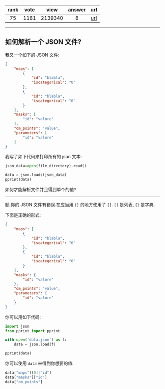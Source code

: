 
| rank | vote | view | answer | url |
|:-:|:-:|:-:|:-:|:-:|
|75|1181|2139340|8| [url](http://stackoverflow.com/questions/2835559/parsing-values-from-a-json-file) |
***

## 如何解析一个 JSON 文件?

我又一个如下的 JSON 文件:

```json
{
    "maps": [
        {
            "id": "blabla",
            "iscategorical": "0"
        },
        {
            "id": "blabla",
            "iscategorical": "0"
        }
    ],
    "masks": [
        "id": "valore"
    ],
    "om_points": "value",
    "parameters": [
        "id": "valore"
    ]
}
```

我写了如下代码来打印所有的 json 文本:

```python
json_data=open(file_directory).read()

data = json.loads(json_data)
pprint(data)
```

如何才能解析文件并且得到单个的值?

***

额,你的 JSON 文件有错误.在应当用 `{}` 的地方使用了 `[]`. `[]` 是列表, `{}` 是字典.

下面是正确的形式:

```json
{
    "maps": [
        {
            "id": "blabla",
            "iscategorical": "0"
        },
        {
            "id": "blabla",
            "iscategorical": "0"
        }
    ],
    "masks": {
        "id": "valore"
    },
    "om_points": "value",
    "parameters": {
        "id": "valore"
    }
}
```

你可以用如下代码:

```python
import json
from pprint import pprint

with open('data.json') as f:
    data = json.load(f)

pprint(data)
```

你可以使用 `data` 来得到你想要的值:

```python
data["maps"][0]["id"]
data["masks"]["id"]
data["om_points"]
```